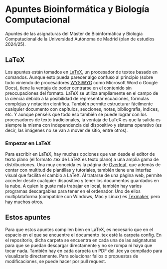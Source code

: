 # Apuntes Bioinformática y Biología Computacional
Apuntes de las asignaturas del Máster de Bioinformática y Biología Computacional de la Universidad Autónoma de Madrid (plan de estudios 2024/25). 

## LaTeX
Los apuntes están tomados en [LaTeX](https://es.wikipedia.org/wiki/LaTeX), un procesador de textos basado en comandos. Aunque esto pueda parecer algo confuso al principio (sobre todo viniendo de procesadores [WYSIWYG](https://es.wikipedia.org/wiki/WYSIWYG) como Microsoft Word o Google Docs), tiene la ventaja de poder centrarse en el contenido sin preocupaciones del formato. 
LaTeX se utiliza ampliamente en el campo de la ciencia debido a la posibilidad de representar ecuaciones, fórmulas complejas y notación científica. También permite estructurar fácilmente cualquier documento con capítulos, secciones, notas, bibliografía, índices, etc. Y aunque penséis que todo eso también se puede lograr con los procesadores de texto tradicionales, la ventaja de LaTeX es que la salida es siempre la misma con independencia del dispositivo y sistema operativo (es decir, las imágenes no se van a mover de sitio, entre otros). 

### Empezar en LaTeX
Para escribir en LaTeX, hay muchas opciones que van desde el editor de texto plano (el formato .tex de LaTeX es texto plano) a una amplia gama de distribuciones. Una muy conocida es la página de [Overleaf](https://es.overleaf.com/), que además de contar con multitud de plantillas y tutoriales, también tiene una interfaz visual que facilita el cambio a LaTeX. Al tratarse de una página web, permite acceder desde cualquier dispositivo y tener los documentos guardados en la nube. A quien le guste más trabajar en local, también hay varios programas descargables para tener en el ordenador. Uno de ellos multiplataforma (compatible con Windows, Mac y Linux) es [Texmaker](https://www.xm1math.net/texmaker/download.html), pero hay muchos otros. 

## Estos apuntes
Para que estos apuntes compilen bien en LaTeX, es necesario que en el espacio en el que se encuentre el documento .tex esté la carpeta config. En el repositorio, dicha carpeta se encuentra en cada una de las asignaturas para que se puedan descargar directamente y no se rompa ni haya que tocar nada. También hay en cada carpeta un PDF del .tex ya compilado para visualizarlo directamente. Para solucionar fallos o propuestas de modificaciones, se puede hacer por pull request.
